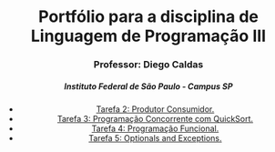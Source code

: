 
<div align="center">
  <h1>Portfólio para a disciplina de Linguagem de Programação III</h1>
  <h3>Professor: Diego Caldas</h2>
  <h5>Instituto Federal de São Paulo - Campus SP</h3>
  <ul>
    <li>
      <a href="https://github.com/kaamaral1096/portfolioLP3A5/tree/main/tarefa2-produtor-consumidor">
        Tarefa 2: Produtor Consumidor.
     </a>
   </li>
    <li>
      <a href="https://github.com/kaamaral1096/portfolioLP3A5/tree/main/tarefa3-programacao-concorrente">
        Tarefa 3: Programação Concorrente com QuickSort.
      </a>
    </li>
         <li>
      <a href="https://github.com/kaamaral1096/portfolioLP3A5/tree/main/tarefa4-programacao-funcional">
        Tarefa 4: Programação Funcional.
      </a>
    </li>
    <li>
      <a href="https://github.com/kaamaral1096/portfolioLP3A5/tree/main/tarefa5-optionals-and-exceptions">
        Tarefa 5: Optionals and Exceptions.
      </a>
    </li>

  </ul>
</div>


